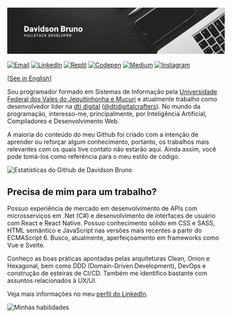 ![Header](header.png)

[![Email](https://img.shields.io/badge/Email-0078D4?style=flat-square&logo=microsoft-outlook&logoColor=white)](<davidsonbruno@outlook.com>)
[![LinkedIn](https://img.shields.io/badge/LinkedIn-0077B5?style=flat-square&logo=linkedin&logoColor=white)](https://www.linkedin.com/in/davidsonbrsilva/)
[![Replit](https://img.shields.io/badge/replit-667881?style=flat-square&logo=replit&logoColor=white)](https://replit.com/@davidsonbrsilva)
[![Codepen](https://img.shields.io/badge/Codepen-000000?style=flat-square&logo=codepen&logoColor=white)](https://codepen.io/davidsonbrsilva)
[![Medium](https://img.shields.io/badge/Medium-12100E?style=flat-square&logo=medium&logoColor=white)](https://medium.com/@davidsonbrsilva)
[![Instagram](https://img.shields.io/badge/Instagram-E4405F?style=flat-square&logo=instagram&logoColor=white)](https://www.instagram.com/davidsonbrsilva/) 

[[See in English](README.md)] 

Sou programador formado em Sistemas de Informação pela [Universidade Federal dos Vales do Jequitinhonha e Mucuri]() e atualmente trabalho como desenvolvedor líder na [dti digital](https://www.dtidigital.com.br/) ([@dtidigitalcrafters](https://github.com/dtidigitalcrafters)). No mundo da programação, interesso-me, principalmente, por Inteligência Artificial, Compiladores e Desenvolvimento Web.

A maioria do conteúdo do meu Github foi criado com a intenção de aprender ou reforçar algum conhecimento, portanto, os trabalhos mais relevantes com os quais tive contato não estarão aqui. Ainda assim, você pode tomá-los como referência para o meu estilo de código.

![Estatísticas do Github de Davidson Bruno](https://github-readme-stats.vercel.app/api?username=davidsonbrsilva&hide=contribs&count_private=true&show_icons=true&theme=codeSTACKr)

## Precisa de mim para um trabalho?

Possuo experiência de mercado em desenvolvimento de APIs com microsserviços em .Net (C#) e desenvolvimento de interfaces de usuário com React e React Native. Possuo conhecimento sólido em CSS e SASS, HTML semântico e JavaScript nas versões mais recentes a partir do ECMAScript 6. Busco, atualmente, aperfeiçoamento em frameworks como Vue e Svelte.

Conheço as boas práticas apontadas pelas arquiteturas Clean, Onion e Hexagonal, bem como DDD (Domain-Driven Development), DevOps e construção de esteiras de CI/CD. Também me identifico bastante com assuntos relacionados à UX/UI.

Veja mais informações no meu [perfil do LinkedIn](https://www.linkedin.com/in/davidsonbrsilva/).

![Minhas habilidades](https://skillicons.dev/icons?i=cs,cpp,py,php,dotnet,html,css,sass,js,ts,react,vue,vite,jest,laravel,mysql,sqlite,docker,git,github,ai,ps,xd,figma,vscode,visualstudio,azure,unity,linux,bash)
